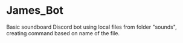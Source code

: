 # James_Bot
Basic soundboard Discord bot using local files from folder "sounds", creating command based on name of the file. 

